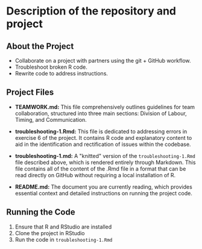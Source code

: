 # Description of the repository and project

## About the Project
- Collaborate on a project with  partners using the git + GitHub workflow.
- Troubleshoot broken R code.
- Rewrite code to address instructions.

## Project Files
- **TEAMWORK.md:** This file comprehensively outlines guidelines for team collaboration, structured into three main sections: Division of Labour, Timing, and Communication.

- **troubleshooting-1.Rmd:** This file is dedicated to addressing errors in exercise 6 of the project. It contains R code and explanatory content to aid in the identification and rectification of issues within the codebase.

- **troubleshooting-1.md:** A "knitted" version of the `troubleshooting-1.Rmd` file described above, which is rendered entirely through Markdown. This file contains all of the content of the .Rmd file in a format that can be read directly on GitHub without requiring a local installation of R. 

- **README.md:** The document you are currently reading, which provides essential context and detailed instructions on running the project code.

## Running the Code
1. Ensure that R and RStudio are installed
2. Clone the project in RStudio
3. Run the code in `troubleshooting-1.Rmd`
